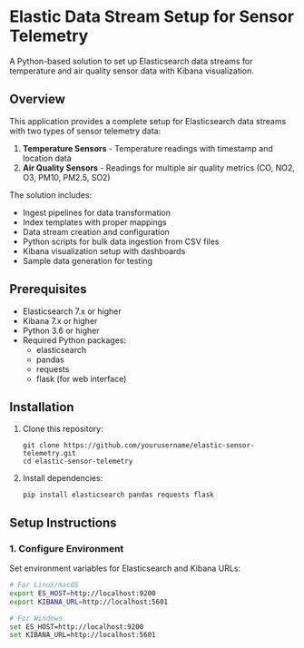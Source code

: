 # Elastic Data Stream Setup for Sensor Telemetry

A Python-based solution to set up Elasticsearch data streams for temperature and air quality sensor data with Kibana visualization.

## Overview

This application provides a complete setup for Elasticsearch data streams with two types of sensor telemetry data:

1. **Temperature Sensors** - Temperature readings with timestamp and location data
2. **Air Quality Sensors** - Readings for multiple air quality metrics (CO, NO2, O3, PM10, PM2.5, SO2)

The solution includes:

- Ingest pipelines for data transformation
- Index templates with proper mappings
- Data stream creation and configuration
- Python scripts for bulk data ingestion from CSV files
- Kibana visualization setup with dashboards
- Sample data generation for testing

## Prerequisites

- Elasticsearch 7.x or higher
- Kibana 7.x or higher
- Python 3.6 or higher
- Required Python packages:
  - elasticsearch
  - pandas
  - requests
  - flask (for web interface)

## Installation

1. Clone this repository:
   ```
   git clone https://github.com/yourusername/elastic-sensor-telemetry.git
   cd elastic-sensor-telemetry
   ```

2. Install dependencies:
   ```
   pip install elasticsearch pandas requests flask
   ```

## Setup Instructions

### 1. Configure Environment

Set environment variables for Elasticsearch and Kibana URLs:

```bash
# For Linux/macOS
export ES_HOST=http://localhost:9200
export KIBANA_URL=http://localhost:5601

# For Windows
set ES_HOST=http://localhost:9200
set KIBANA_URL=http://localhost:5601
